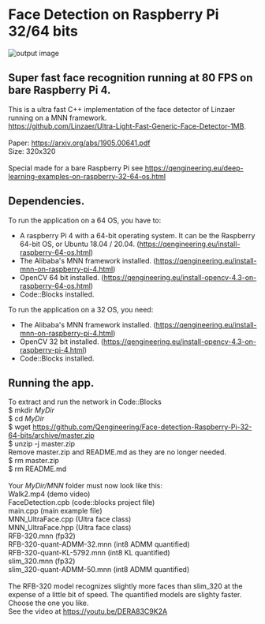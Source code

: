 # Face Detection on Raspberry Pi 32/64 bits
![output image]( https://qengineering.eu/images/Walk.jpg )

## Super fast face recognition running at 80 FPS on bare Raspberry Pi 4.
This is a ultra fast C++ implementation of the face detector of Linzaer running on a MNN framework.<br/> 
https://github.com/Linzaer/Ultra-Light-Fast-Generic-Face-Detector-1MB. <br/><br/>
Paper: https://arxiv.org/abs/1905.00641.pdf <br/>
Size: 320x320 <br/><br/>
Special made for a bare Raspberry Pi see https://qengineering.eu/deep-learning-examples-on-raspberry-32-64-os.html <br/>
## Dependencies.
To run the application on a 64 OS, you have to:<br/>
- A raspberry Pi 4 with a 64-bit operating system. It can be the Raspberry 64-bit OS, or Ubuntu 18.04 / 20.04. (https://qengineering.eu/install-raspberry-64-os.html) <br/>
- The Alibaba's MNN framework installed. (https://qengineering.eu/install-mnn-on-raspberry-pi-4.html) <br/>
- OpenCV 64 bit installed. (https://qengineering.eu/install-opencv-4.3-on-raspberry-64-os.html) <br/>
- Code::Blocks installed.<br/>

To run the application on a 32 OS, you need:<br/>
- The Alibaba's MNN framework installed. (https://qengineering.eu/install-mnn-on-raspberry-pi-4.html) <br/>
- OpenCV 32 bit installed. (https://qengineering.eu/install-opencv-4.3-on-raspberry-pi-4.html) <br/>
- Code::Blocks installed.
## Running the app.
To extract and run the network in Code::Blocks <br/>
$ mkdir *MyDir* <br/>
$ cd *MyDir* <br/>
$ wget https://github.com/Qengineering/Face-detection-Raspberry-Pi-32-64-bits/archive/master.zip <br/>
$ unzip -j master.zip <br/>
Remove master.zip and README.md as they are no longer needed. <br/> 
$ rm master.zip <br/>
$ rm README.md <br/> <br/>
Your *MyDir/MNN* folder must now look like this: <br/> 
Walk2.mp4 (demo video)<br/>
FaceDetection.cpb (code::blocks project file)<br/>
main.cpp (main example file)<br/>
MNN_UltraFace.cpp (Ultra face class)<br/>
MNN_UltraFace.hpp (Ultra face class)<br/>
RFB-320.mnn (fp32)<br/>
RFB-320-quant-ADMM-32.mnn (int8 ADMM quantified)<br/>
RFB-320-quant-KL-5792.mnn (int8 KL quantified)<br/>
slim_320.mnn (fp32)<br/>
slim_320-quant-ADMM-50.mnn (int8 ADMM quantified)<br/>
 <br/>
The RFB-320 model recognizes slightly more faces than slim_320 at the expense of a little bit of speed. The quantified models are slighty faster. Choose the one you like.<br/>
See the video at https://youtu.be/DERA83C9K2A
